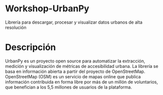 # Workshop-UrbanPy
Librería para descargar, procesar y visualizar datos urbanos de alta resolución
# Descripción
UrbanPy es un proyecto open source para automatizar la extracción, medición y visualización de métricas de accesibilidad urbana. La librería se basa en información abierta a partir del proyecto de OpenStreetMap. OpenStreetMap (OSM) es un servicio de mapas online que publica información contribuida en forma libre por más de un millón de voluntarios, que benefician a los 5,5 millones de usuarios de la plataforma.
